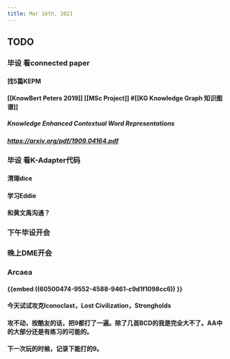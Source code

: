 ```yaml
---
title: Mar 16th, 2021
---
```


## TODO
### 毕设 看connected paper
#### 找5篇KEPM
#### [[KnowBert Peters 2019]] [[MSc Project]] #[[KG Knowledge Graph 知识图谱]]
##### Knowledge Enhanced Contextual Word Representations
##### https://arxiv.org/pdf/1909.04164.pdf
#####
### 毕设 看K-Adapter代码
#### 清理dice
#### 学习Eddie
#### 和黄文禹沟通？
### 下午毕设开会
### 晚上DME开会
### Arcaea
#### {{embed ((60500474-9552-4588-9461-c9d1f1098cc6)) }}
#### 今天试试攻克Iconoclast，Lost Civilization，Strongholds
#### 攻不动，按酷友的话，把9都打了一遍。除了几首BCD的我是完全大不了。AA中的大部分还是有练习的可能的。
#### 下一次玩的时候，记录下能打的9。
